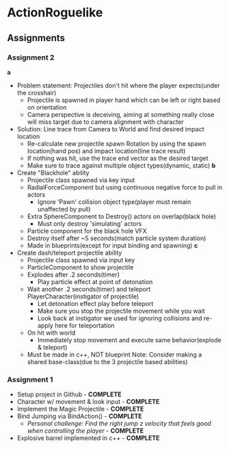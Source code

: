 # ActionRoguelike

## Assignments
### Assignment 2
<b>a</b>
+ Problem statement: Projectiles don't hit where the player expects(under the crosshair)
  + Projectile is spawned in player hand which can be left or right based on orientation
  + Camera perspective is deceiving, aiming at something really close will miss target due to camera alignment with character
+ Solution: Line trace from Camera to World and find desired impact location
  + Re-calculate new projectile spawn Rotation by using the spawn location(hand pos) and impact location(line trace result)
  + If nothing was hit, use the trace end vector as the desired target
  + Make sure to trace against multiple object types(dynamic, static)
<b>b</b>
+ Create "Blackhole" ability
  + Projectile class spawned via key input
  + RadialForceComponent but using continuous negative force to pull in actors
    + Ignore 'Pawn' collision object type(player must remain unaffected by pull)
  + Extra SphereComponent to Destroy() actors on overlap(black hole)
    + Must only destroy 'simulating' actors
  + Particle component for the black hole VFX
  + Destroy itself after ~5 seconds(match particle system duration)
  + Made in blueprints(except for input binding and spawning)
<b>c</b>
+ Create dash/teleport projectile ability
  + Projectile class spawned via input key
  + ParticleComponent to show projectile
  + Explodes after .2 seconds(timer)
    + Play particle effect at point of detonation
  + Wait another .2 seconds(timer) and teleport PlayerCharacter(instigator of projectile)
    + Let detonation effect play before teleport
    + Make sure you stop the projectile movement while you wait
    + Look back at instigator we used for ignoring collisions and re-apply here for teleportation
  + On hit with world
    + Immediately stop movement and execute same behavior(explode & teleport)
  + Must be made in c++, NOT blueprint
Note: Consider making a shared base-class(due to the 3 projectile based abilities)
### Assignment 1
+ Setup project in Github - <b>COMPLETE</b>
+ Character w/ movement & look input - <b>COMPLETE</b>
+ Implement the Magic Projectile - <b>COMPLETE</b>
+ Bind Jumping via BindAction() - <b>COMPLETE</b>
  + _Personal challenge: Find the right jump z velocity that feels good when controlling the player_ - <b>COMPLETE</b>
+ Explosive barrel implemented in c++ - <b>COMPLETE</b>
